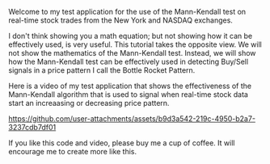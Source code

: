 Welcome to my test application for the use of the Mann-Kendall test on real-time 
stock trades from the New York and NASDAQ exchanges.

I don't think showing you a math equation; but not showing how it can be effectively
used, is very useful. This tutorial takes the opposite view. 
We will not show the mathematics of the Mann-Kendall test. 
Instead, we will show how the Mann-Kendall test can be effectively 
used in detecting Buy/Sell signals in a price pattern I call the Bottle Rocket Pattern.

Here is a video of my test application that shows the effectiveness of the Mann-Kendall
algorithm that is used to signal when real-time stock data start an increaasing or
decreasing price pattern.

https://github.com/user-attachments/assets/b9d3a542-219c-4950-b2a7-3237cdb7df01

If you like this code and video, please buy me a cup of coffee. It will encourage me
to create more like this.

